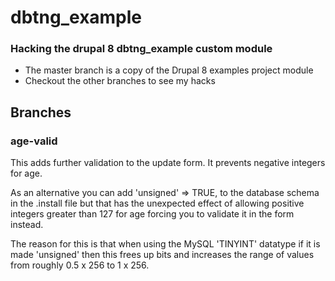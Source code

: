 # dbtng_example
### Hacking the drupal 8 dbtng_example custom module
- The master branch is a copy of the Drupal 8 examples project module
- Checkout the other branches to see my hacks

## Branches
### age-valid

 This adds further validation to the update form. It prevents negative integers for age. 
 
 As an alternative you can add 'unsigned' => TRUE, to the database schema in the .install file
 but that has the unexpected effect of allowing positive integers greater than 127 for age forcing
 you to validate it in the form instead. 
 
 The reason for this is that when using the MySQL 'TINYINT' datatype if it is made 'unsigned'
 then this frees up bits and increases the range of values from roughly 0.5 x 256 to 1 x 256.

 

